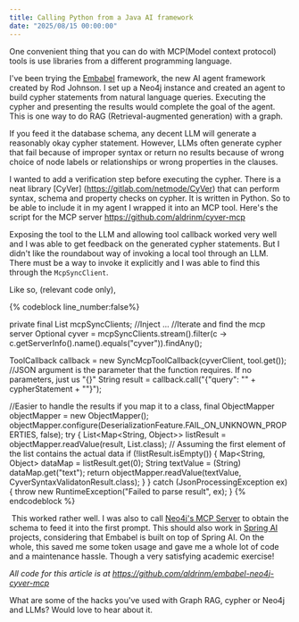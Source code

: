 ```yaml
---
title: Calling Python from a Java AI framework
date: "2025/08/15 00:00:00"
---
```



One convenient thing that you can do with MCP(Model context protocol) tools is use libraries from a different programming language. 

I've been trying the [Embabel](https://github.com/embabel/embabel-agent) framework, the new AI agent framework created by Rod Johnson. I set up a Neo4j instance and created an agent to build cypher statements from natural language queries. Executing the cypher and presenting the results would complete the goal of the agent. This is one way to do RAG (Retrieval-augmented generation) with a graph.

If you feed it the database schema, any decent LLM will generate a reasonably okay cypher statement. However, LLMs often generate cypher that fail because of improper syntax or return no results because of wrong choice of node labels or relationships or wrong properties in the clauses. 

I wanted to add a verification step before executing the cypher. There is a neat library [CyVer] (https://gitlab.com/netmode/CyVer) that can perform syntax, schema and property checks on cypher. It is written in Python. So to be able to include it in my agent I wrapped it into an MCP tool. Here's the script for the MCP server https://github.com/aldrinm/cyver-mcp

Exposing the tool to the LLM and allowing tool callback worked very well and I was able to get feedback on the generated cypher statements. But I didn't like the roundabout way of invoking a local tool through an LLM. There must be a way to invoke it explicitly and I was able to find this through the `McpSyncClient`.


Like so, (relevant code only),

{% codeblock line_number:false%}

private final List<McpSyncClient> mcpSyncClients; //Inject
...
//Iterate and find the mcp server
Optional<McpSyncClient> cyver = mcpSyncClients.stream().filter(c -> c.getServerInfo().name().equals("cyver")).findAny();

ToolCallback callback = new SyncMcpToolCallback(cyverClient, tool.get());
//JSON argument is the parameter that the function requires. If no parameters, just us "{}"
String result = callback.call("{\"query\": \"" + cypherStatement + "\"}"); 

//Easier to handle the results if you map it to a class,
final ObjectMapper objectMapper = new ObjectMapper();
objectMapper.configure(DeserializationFeature.FAIL_ON_UNKNOWN_PROPERTIES, false);
try {
  List<Map<String, Object>> listResult = objectMapper.readValue(result, List.class);
  // Assuming the first element of the list contains the actual data
  if (!listResult.isEmpty()) {
    Map<String, Object> dataMap = listResult.get(0);
    String textValue = (String) dataMap.get("text");
    return objectMapper.readValue(textValue, CyverSyntaxValidatonResult.class);
  }
} catch (JsonProcessingException ex) {
  throw new RuntimeException("Failed to parse result", ex);
}
{% endcodeblock %}

​
This worked rather well. I was also to call [Neo4j's MCP Server](https://github.com/neo4j-contrib/mcp-neo4j/tree/main/servers/mcp-neo4j-cypher) to obtain the schema to feed it into the first prompt. This should also work in [Spring AI](https://spring.io/projects/spring-ai) projects, considering that Embabel is built on top of Spring AI.
On the whole, this saved me some token usage and gave me a whole lot of code and a maintenance hassle. Though a very satisfying academic exercise!


*All code for this article is at https://github.com/aldrinm/embabel-neo4j-cyver-mcp*

What are some of the hacks you've used with Graph RAG, cypher or Neo4j and LLMs? Would love to hear about it.